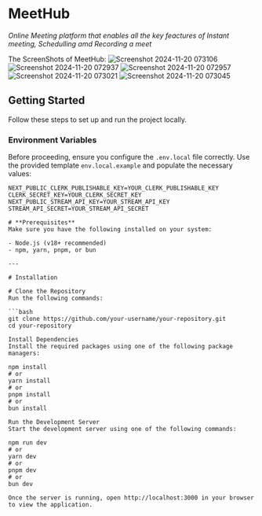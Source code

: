 # **MeetHub**  
*Online Meeting platform that enables all the key feactures of Instant meeting, Schedulling amd Recording a meet*

The ScreenShots of MeetHub:
![Screenshot 2024-11-20 073106](https://github.com/user-attachments/assets/0c9227d9-fdf7-4458-b16e-fde319c66bb8)
![Screenshot 2024-11-20 072937](https://github.com/user-attachments/assets/e55a0d95-40a6-40da-8c8d-966115657dad)
![Screenshot 2024-11-20 072957](https://github.com/user-attachments/assets/605ec50b-102d-4054-8f58-cbadfd5e9e1b)
![Screenshot 2024-11-20 073021](https://github.com/user-attachments/assets/088c5bb6-5dc4-49b1-9353-b0ffcd2bf937)
![Screenshot 2024-11-20 073045](https://github.com/user-attachments/assets/f836cdab-803d-4048-9f36-1f6f4941fac4)

## **Getting Started**  
Follow these steps to set up and run the project locally.  

### **Environment Variables**  
Before proceeding, ensure you configure the `.env.local` file correctly. Use the provided template `env.local.example` and populate the necessary values:  

```plaintext
NEXT_PUBLIC_CLERK_PUBLISHABLE_KEY=YOUR_CLERK_PUBLISHABLE_KEY
CLERK_SECRET_KEY=YOUR_CLERK_SECRET_KEY
NEXT_PUBLIC_STREAM_API_KEY=YOUR_STREAM_API_KEY
STREAM_API_SECRET=YOUR_STREAM_API_SECRET

# **Prerequisites**
Make sure you have the following installed on your system:

- Node.js (v18+ recommended)
- npm, yarn, pnpm, or bun

---

# Installation

# Clone the Repository
Run the following commands:

```bash
git clone https://github.com/your-username/your-repository.git
cd your-repository

Install Dependencies
Install the required packages using one of the following package managers:

npm install
# or
yarn install
# or
pnpm install
# or
bun install

Run the Development Server
Start the development server using one of the following commands:

npm run dev
# or
yarn dev
# or
pnpm dev
# or
bun dev

Once the server is running, open http://localhost:3000 in your browser to view the application.

